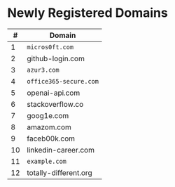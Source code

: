 # Newly Registered Domains

| # | Domain |
|---|--------|
| 1 | `micros0ft.com` |
| 2 | github-login.com |
| 3 | `azur3.com` |
| 4 | `office365-secure.com` |
| 5 | openai-api.com |
| 6 | stackoverflow.co |
| 7 | goog1e.com |
| 8 | amazom.com |
| 9 | faceb00k.com |
| 10 | linkedin-career.com |
| 11 | `example.com` |
| 12 | totally-different.org |
